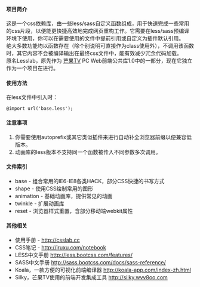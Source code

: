 #### 项目简介
这是一个css依赖库，由一些less/sass自定义函数组成，用于快速完成一些常用的css片段，以便能更快捷高效地完成网页重构工作。它需要在less/sass预编译环境下使用，你可以在需要使用的文件中提前引用或自定义为插件默认引用。  
绝大多数功能均以函数存在（除个别说明可直接作为class使用外），不调用该函数时，其它内容不会被编译输出在最终css文件中，能有效减少冗余代码加载。  
原名Lesslab，原先作为 [芒果TV](http://www.mgtv.com) PC Web前端公共库1.0中的一部分，现在它独立作为一个项目在进行。

#### 使用方法
在less文件中引入时：
```less
@import url('base.less');
```

#### 注意事项
1. 你需要使用autoprefix或其它类似插件来进行自动补全浏览器前缀以便兼容低版本。
2. 动画库的less版本不支持同一个函数被传入不同参数多次调用。

#### 文件索引
+ base - 组合常用的IE6-IE8各类HACK，部分CSS快捷的书写方式
+ shape - 使用CSS绘制常用的图形
+ animation - 基础动画库，提供常见的动画
+ twinkle - 扩展动画库
+ reset - 浏览器样式重置，含部分移动端webkit属性

#### 其他相关
+ 使用手册 - http://csslab.cc
+ CSS笔记 - http://iruxu.com/notebook
+ LESS中文手册 http://less.bootcss.com/features/
+ SASS中文手册 http://sass.bootcss.com/docs/sass-reference/
+ Koala，一款方便的可视化前端编译器 http://koala-app.com/index-zh.html
+ Silky，芒果TV使用的前端开发集成工具 http://silky.wvv8oo.com

